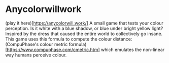 # Anycolorwillwork

(play it here)[https://anycolorwill.work/]
A small game that tests your colour perception. Is it white with a blue shadow, or blue under bright yellow light?
Inspired by the dress that caused the entire world to collectively go insane.
This game uses this formula to compute the colour distance: (CompuPhase's colour metric formula)[https://www.compuphase.com/cmetric.htm] which emulates the non-linear way humans perceive colour.




